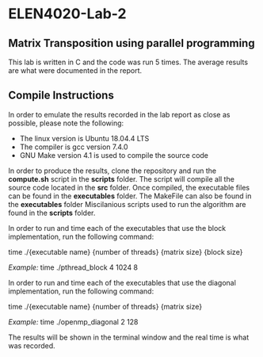 # ELEN4020-Lab-2
## Matrix Transposition using parallel programming 
This lab is written in C and the code was run 5 times. The average results are what were documented in the report. 

## Compile Instructions
In order to emulate the results recorded in the lab report as close as possible, please note the following:

* The linux version is Ubuntu 18.04.4 LTS
* The compiler is gcc version 7.4.0
* GNU Make version 4.1 is used to compile the source code

In order to produce the results, clone the repository and run the **compute.sh** script in the **scripts** folder.
The script will compile all the source code located in the **src** folder.
Once compiled, the executable files can be found in the **executables** folder.
The MakeFile can also be found in the **executables** folder
Miscilanious scripts used to run the algorithm are found in the **scripts** folder.

In order to run and time each of the executables that use the block implementation, run the following command:

time ./{executable name} {number of threads} {matrix size} {block size}

_Example:_  time ./pthread_block 4 1024 8

In order to run and time each of the executables that use the diagonal implementation, run the following command:

time ./{executable name} {number of threads} {matrix size}

_Example:_  time ./openmp_diagonal 2 128

The results will be shown in the terminal window and the real time is what was recorded. 

